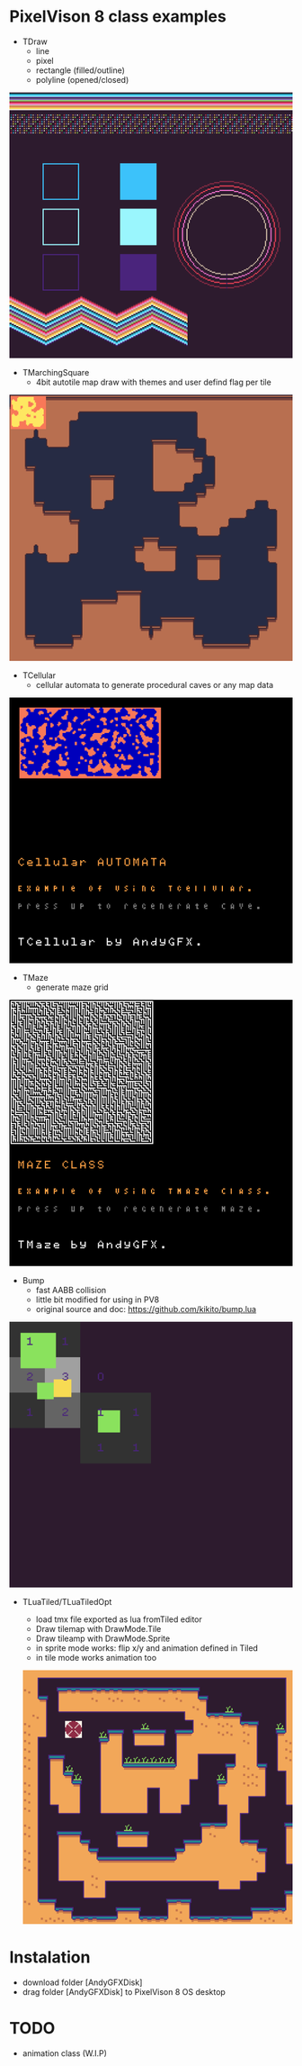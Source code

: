 # PixelVison 8 class examples


- TDraw
  - line
  - pixel
  - rectangle (filled/outline)
  - polyline (opened/closed)

![Alt text](Screenshots/Pixel_Vision_8_Make_2019-01-13_11-12-59.png?raw=true "PREVIEW")

- TMarchingSquare
  - 4bit autotile map draw with themes and user defind flag per tile

![Alt text](Screenshots/Pixel_Vision_8_Make_2019-01-12_16-25-40.png?raw=true "PREVIEW")

- TCellular
  - cellular automata to generate procedural caves or any map data

![Alt text](Screenshots/Pixel_Vision_8_Make_2019-01-12_16-25-19.png?raw=true "PREVIEW")

- TMaze
  - generate maze grid

![Alt text](Screenshots/Pixel_Vision_8_Make_2019-01-12_16-24-55.png?raw=true "PREVIEW")

- Bump
  - fast AABB collision
  - little bit modified for using in PV8
  - original source and doc: https://github.com/kikito/bump.lua

![Alt text](Screenshots/Pixel_Vision_8_Make_2019-01-13_13-39-54.png?raw=true "PREVIEW")

- TLuaTiled/TLuaTiledOpt
  - load tmx file exported as lua fromTiled editor
  - Draw tilemap with DrawMode.Tile
  - Draw tileamp with DrawMode.Sprite
  - in sprite mode works: flip x/y and animation defined in Tiled
  - in tile mode works animation too

  ![Alt text](Screenshots/Pixel_Vision_8_Make_2019-01-22_13-59-48.png?raw=true "PREVIEW")



# Instalation

- download folder [AndyGFXDisk]
- drag folder [AndyGFXDisk] to PixelVison 8 OS desktop

# TODO

- animation class (W.I.P)
